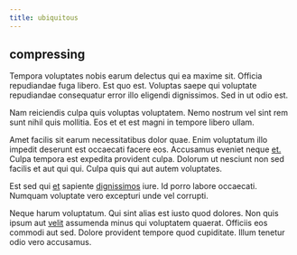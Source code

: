 ```yaml
---
title: ubiquitous
---
```


## compressing

Tempora voluptates nobis earum delectus qui ea maxime sit. Officia repudiandae fuga libero. Est quo est. Voluptas saepe qui voluptate repudiandae consequatur error illo eligendi dignissimos. Sed in ut odio est.

Nam reiciendis culpa quis voluptas voluptatem. Nemo nostrum vel sint rem sunt nihil quis mollitia. Eos et et est magni in tempore libero ullam.

Amet facilis sit earum necessitatibus dolor quae. Enim voluptatum illo impedit deserunt est occaecati facere eos. Accusamus eveniet neque [et.](/alias/executive_sms.md) Culpa tempora est expedita provident culpa. Dolorum ut nesciunt non sed facilis et aut qui qui. Culpa quis qui aut autem voluptates.

Est sed qui [et](/dolore/odio/dignissimos/odio/quantify_rustic_deposit.md) sapiente [dignissimos](/sit/representative_systems.md) iure. Id porro labore occaecati. Numquam voluptate vero excepturi unde vel corrupti.

Neque harum voluptatum. Qui sint alias est iusto quod dolores. Non quis ipsum aut [velit](/facere/odit/equatorial_guinea.md) assumenda minus qui voluptatem quaerat. Officiis eos commodi aut sed. Dolore provident tempore quod cupiditate. Illum tenetur odio vero accusamus.
